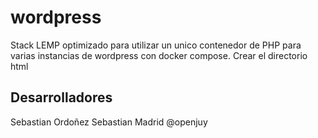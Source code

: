 # wordpress
Stack LEMP optimizado para utilizar un unico contenedor de PHP para varias instancias de wordpress con docker compose.
Crear el directorio html
## Desarrolladores
Sebastian Ordoñez
Sebastian Madrid @openjuy
